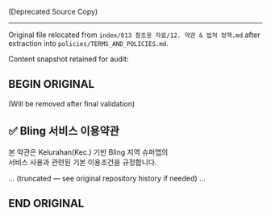 (Deprecated Source Copy)

---
Original file relocated from `index/013 참조용 자료/12. 약관 & 법적 정책.md` after extraction into `policies/TERMS_AND_POLICIES.md`.

Content snapshot retained for audit:

## BEGIN ORIGINAL

(Will be removed after final validation) 

## ✅ Bling 서비스 이용약관

본 약관은 Kelurahan(Kec.)  기반 Bling 지역 슈퍼앱의  
서비스 사용과 관련된 기본 이용조건을 규정합니다.

... (truncated — see original repository history if needed) ...

## END ORIGINAL
